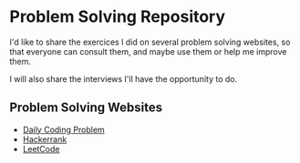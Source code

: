 # Problem Solving Repository
I'd like to share the exercices I did on several problem solving websites, so that everyone
can consult them, and maybe use them or help me improve them.  

I will also share the interviews I'll have the opportunity to do.

## Problem Solving Websites
* [Daily Coding Problem](https://www.dailycodingproblem.com/)  
* [Hackerrank](https://www.hackerrank.com/)
* [LeetCode](https://leetcode.com/)
